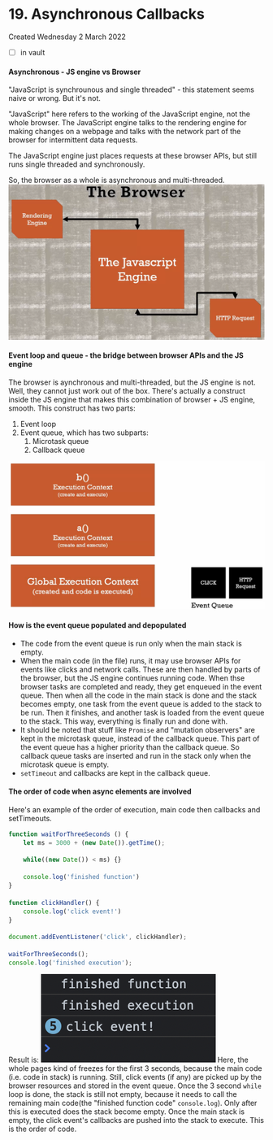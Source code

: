 # 19. Asynchronous Callbacks
Created Wednesday 2 March 2022
- [ ] in vault

#### Asynchronous - JS engine vs Browser
"JavaScript is synchrounous and single threaded" - this statement seems naive or wrong. But it's not.

"JavaScript" here refers to the working of the JavaScript engine, not the whole browser. The JavaScript engine talks to the rendering engine for making changes on a webpage and talks with the network part of the browser for intermittent data requests.

The JavaScript engine just places requests at these browser APIs, but still runs single threaded and synchronously.

So, the browser as a whole is asynchronous and multi-threaded.
![](../../../../assets/19_Asynchronous_callbacks-image-1-0a0f9733.png)

#### Event loop and queue - the bridge between browser APIs and the JS engine
The browser is aynchronous and multi-threaded, but the JS engine is not. Well, they cannot just work out of the box. There's actually a construct inside the JS engine that makes this combination of browser + JS engine, smooth. This construct has two parts:
1. Event loop
2. Event queue, which has two subparts:
	1. Microtask queue
	2. Callback queue

![](../../../../assets/19_Asynchronous_callbacks-image-2-0a0f9733.png)

#### How is the event queue populated and depopulated
- The code from the event queue is run only when the main stack is empty.
- When the main code (in the file) runs, it may use browser APIs for events like clicks and network calls. These are then handled by parts of the browser, but the JS engine continues running code. When thse browser tasks are completed and ready, they get enqueued in the event queue. Then when all the code in the main stack is done and the stack becomes empty, one task from the event queue is added to the stack to be run. Then it finishes, and another task is loaded from the event queue to the stack. This way, everything is finally run and done with.
- It should be noted that stuff like `Promise` and "mutation observers" are kept in the microtask queue, instead of the callback queue. This part of the event queue has a higher priority than the callback queue. So callback queue tasks are inserted and run in the stack only when the microtask queue is empty.
- `setTimeout` and callbacks are kept in the callback queue.

#### The order of code when async elements are involved
Here's an example of the order of execution, main code then callbacks and setTimeouts.
```js
function waitForThreeSeconds () {
	let ms = 3000 + (new Date()).getTime();

	while((new Date()) < ms) {}

	console.log('finished function')
}

function clickHandler() {
	console.log('click event!')
}

document.addEventListener('click', clickHandler);

waitForThreeSeconds();
console.log('finished execution');
```

Result is:
![](../../../../assets/19_Asynchronous_callbacks-image-3-0a0f9733.png)
Here, the whole pages kind of freezes for the first 3 seconds, because the main code (i.e. code in stack) is running. Still, click events (if any) are picked up by the browser resources and stored in the event queue. Once the 3 second `while` loop is done, the stack is still not empty, because it needs to call the remaining main code(the "finished function code" `console.log`). Only after this is executed does the stack become empty. Once the main stack is empty, the click event's callbacks are pushed into the stack to execute. This is the order of code.
